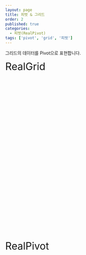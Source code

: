 ```yaml
---
layout: page
title: 피벗 & 그리드
order: 2
published: true
categories:
  - 피벗(RealPivot)
tags: ['pivot', 'grid', '피벗']
---
```


그리드의 데이터를 Pivot으로 표현합니다.



<link rel="stylesheet" type="text/css" href="/lib/realpivot/realpivot_eval.0.9.0/css/default_blue.css">
<link rel="stylesheet" type="text/css" href="/lib/css/pivot_demo.css">
<script type="text/javascript" src="/lib/jquery/jquery-1.11.2.min.js"></script>
<script type="text/javascript" src="/lib/realgrid/realgridjs-lic.js"></script>  
<script type="text/javascript" src="/lib/realgrid/realgridjs_eval.1.1.27/realgridjs_eval.1.1.27.min.js"></script>
<script type="text/javascript" src="/lib/realgrid/realgridjs_eval.1.1.27/realgridjs-api.1.1.27.js"></script>
<script type="text/javascript" src="/lib/realpivot/realpivot_eval.0.9.0/messages/realpivot-messages.js"></script>
<script type="text/javascript" src="/lib/realpivot/realpivot_eval.0.9.0/realpivot_eval.0.9.0.min.js"></script>
<script type="text/javascript" src="/lib/realgrid/RealGridSkins.js"></script>

<font size="6">RealGrid</font>
<div id="realgrid" style="width:100%;height:500px;"></div><br/>
<font size="6">RealPivot</font>
<div id="realpivot" style="width:100%;height:500px;"></div>

<script>
var gridView;
var dataProvider;
var pivot;

$(document).ready( function() {
    RealGridJS.setTrace(false);
    RealGridJS.setRootContext("/lib/realgrid/realgridjs_eval.1.1.27/");
    dataProvider = new RealGridJS.LocalDataProvider();
    gridView = new RealGridJS.GridView("realgrid");
    gridView.setDataSource(dataProvider);


    pivot = new RealPivot("realpivot");
    pivot.setDataProvider(dataProvider);

    gridView.setStyles(OfficeBlueSkin)

    var fields = [{
        fieldName:"국산/수입"
    },{
        fieldName:"국가"
    },{
        fieldName:"브랜드번호"
    },{
        fieldName:"브랜드명"
    },{
        fieldName:"모델번호"
    },{
        fieldName:"모델명"
    },{
        fieldName:"색상번호"
    },{
        fieldName:"색상"
    },{
        fieldName:"판매날짜",
        dataType:"datetime",
        datetimeFormat:"yyyy-MM-dd"
    },{
        fieldName:"판매수량",
        dataType:"number"
    },{
        fieldName:"차량가격",
        dataType:"number"
    },{
        fieldName:"차종"
    },{
        fieldName:"연료"
    }];

    dataProvider.setFields(fields);

    var columns = [{
        name: "국산/수입",
        fieldName: "국산/수입",
        width: 100,
        header: {
            text: "국산/수입"
        }
    },{
        name: "국가",
        fieldName: "국가",
        width: 70,
        header: {
            text: "국가"
        }
    },{
        name: "브랜드번호",
        fieldName: "브랜드번호",
        width: 70,
        header: {
            text: "브랜드번호"
        },
        styles: {
            numberFormat:"#,##0",
            textAlignment:"far"
        }
    },{
        name: "브랜드명",
        fieldName: "브랜드명",
        width: 100,
        header: {
            text: "브랜드명"
        }
    },{
        name: "모델번호",
        fieldName: "모델번호",
        width: 70,
        header: {
            text: "모델번호"
        },
        styles: {
            numberFormat:"#,##0",
            textAlignment:"far"
        }
    },{
        name: "모델명",
        fieldName: "모델명",
        width: 150,
        header: {
            text: "모델명"
        }
    },{
        name: "색상번호",
        fieldName: "색상번호",
        width: 70,
        header: {
            text: "색상번호"
        },
        styles: {
            numberFormat:"#,##0",
            textAlignment:"far"
        }
    },{
        name: "색상",
        fieldName: "색상",
        width: 100,
        header: {
            text: "색상"
        }
    },{
        name: "판매날짜",
        fieldName: "판매날짜",
        width: 100,
        header: {
            text: "판매날짜"
        }
    },{
        name: "판매수량",
        fieldName: "판매수량",
        width: 70,
        header: {
            text: "판매수량"
        },
        styles: {
            numberFormat:"#,##0",
            textAlignment:"far"
        }
    },{
        name: "차량가격",
        fieldName: "차량가격",
        width: 100,
        header: {
            text: "차량가격"
        },
        styles: {
            numberFormat:"#,##0",
            textAlignment:"far"
        }
    },{
        name: "차종",
        fieldName: "차종",
        width: 100,
        header: {
            text: "차종"
        }
    },{
        name: "연료",
        fieldName: "연료",
        width: 100,
        header: {
            text: "연료"
        }
    }];

    gridView.setColumns(columns);

    pivot.setFieldMapping([{
        name: "국가",
        sourceField: "국가",
        valueEnable: false
    },{
        name: "브랜드명",
        sourceField: "브랜드명",
        valueEnable: false
    },{
        name: "판매분기",
        sourceField: "판매날짜",
        dateType:"quarter",
        fieldHeader:"판매분기",
        displayFormat: "${value + 1}사분기",
        summaryFormat: "요약",
        valueEnable: false
    },{
        name: "판매년도",
        sourceField: "판매날짜",
        dateType: "year",
        fieldHeader: "판매년도",
        displayFormat: "${value + 1}년도",
        summaryFormat: "요약",
        valueEnable: false
    },{
        name: "판매월",
        sourceField: "판매날짜",
        dateType: "month",
        fieldHeader: "판매월",
        displayFormat: "${value + 1}월",
        summaryFormat: "요약",
        valueEnable: false
    },{
        name: "판매일",
        sourceField: "판매날짜",
        dateType: "day",
        fieldHeader: "판매일",
        displayFormat: "${value + 1}일",
        summaryFormat: "요약",
        valueEnable: false
    },{
        name: "판매주",
        sourceField: "판매날짜",
        dateType: "weekofmonth",
        fieldHeader: "판매월주차",
        displayFormat: "${value + 1}주차",
        summaryFormat: "요약",
        valueEnable: false
    },{
        name: "half",
        sourceField: "판매날짜",
        dateType: "half",
        fieldHeader: "판매반기",
        displayFormat: "${value + 1}주",
        summaryFormat: "요약",
        valueEnable: false
    },{
        name: "weekofyear",
        sourceField: "판매날짜",
        dateType: "weekofyear",
        fieldHeader: "판매연주차",
        displayFormat: "${value + 1}주",
        summaryFormat: "요약",
        valueEnable: false
    },{
        name: "판매수량",
        sourceField: "판매수량",
        numberFormat:"#,##0",
        labelEnable: false
    },{
        name: "차량가격",
        sourceField: "차량가격",
        numberFormat:"#,##0",
        labelEnable: false
    },{
        name:"차종",
        sourceField:"차종",
        valueEnable: false
    },{
        name:"연료",
        sourceField:"연료",
        valueEnable: false
    }]);

    pivot.setPivotFields({
        columns: ["판매분기","판매월"],
        rows: ["브랜드명","차종"],
        values: [{
            name: "차량가격",
            expression: "sum"
        }, {
            name: "판매수량",
            expression: "sum"
        }]
    });


    $.ajax({
        url: "/resource/data/pivotDataSet.json",
        success: function (data) {
            dataProvider.fillJsonData(data,{count:5000});
        },
        complete: function(data){
            pivot.drawView();
        }
    });

});


</script>